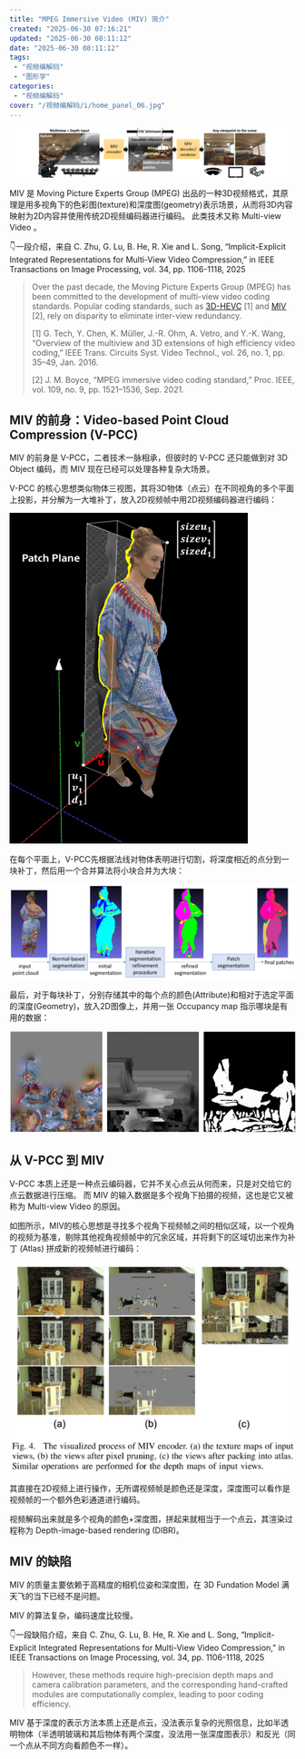 ```yaml
---
title: "MPEG Immersive Video (MIV) 简介"
created: "2025-06-30 07:16:21"
updated: "2025-06-30 08:11:12"
date: "2025-06-30 08:11:12"
tags: 
 - "视频编解码"
 - "图形学"
categories: 
 - "视频编解码"
cover: "/视频编解码/i/home_panel_06.jpg"
---
```


![](i/home_panel_06.jpg)

MIV 是 Moving Picture Experts Group (MPEG) 出品的一种3D视频格式，其原理是用多视角下的色彩图(texture)和深度图(geometry)表示场景，从而将3D内容映射为2D内容并使用传统2D视频编码器进行编码。
此类技术又称 Multi-view Video 。

👇一段介绍，来自 C. Zhu, G. Lu, B. He, R. Xie and L. Song, “Implicit-Explicit Integrated Representations for Multi-View Video Compression,” in IEEE Transactions on Image Processing, vol. 34, pp. 1106-1118, 2025

>Over the past decade, the Moving Picture Experts Group (MPEG) has been committed to the development of multi-view video coding standards. Popular coding standards, such as [3D-HEVC](http://hevc.info/3dhevc) [1] and [MIV](https://mpeg-miv.org/) [2], rely on disparity to eliminate inter-view redundancy.
>
>[1] G. Tech, Y. Chen, K. Müller, J.-R. Ohm, A. Vetro, and Y.-K. Wang, “Overview of the multiview and 3D extensions of high efficiency video coding,” IEEE Trans. Circuits Syst. Video Technol., vol. 26, no. 1, pp. 35–49, Jan. 2016.
>
>[2] J. M. Boyce, “MPEG immersive video coding standard,” Proc. IEEE, vol. 109, no. 9, pp. 1521–1536, Sep. 2021.

## MIV 的前身：Video-based Point Cloud Compression (V-PCC)

MIV 的前身是 V-PCC，二者技术一脉相承，但彼时的 V-PCC 还只能做到对 3D Object 编码，而 MIV 现在已经可以处理各种复杂大场景。

V-PCC 的核心思想类似物体三视图，其将3D物体（点云）在不同视角的多个平面上投影，并分解为一大堆补丁，放入2D视频帧中用2D视频编码器进行编码：

![](i/vpcc.png)

在每个平面上，V-PCC先根据法线对物体表明进行切割，将深度相近的点分到一块补丁，然后用一个合并算法将小块合并为大块：

![](i/vpcc-steps.png)

最后，对于每块补丁，分别存储其中的每个点的颜色(Attribute)和相对于选定平面的深度(Geometry)，放入2D图像上，并用一张 Occupancy map 指示哪块是有用的数据：

![](i/vpcc-atlas.png)

## 从 V-PCC 到 MIV

V-PCC 本质上还是一种点云编码器，它并不关心点云从何而来，只是对交给它的点云数据进行压缩。
而 MIV 的输入数据是多个视角下拍摄的视频，这也是它又被称为 Multi-view Video 的原因。

如图所示，MIV的核心思想是寻找多个视角下视频帧之间的相似区域，以一个视角的视频为基准，剔除其他视角视频帧中的冗余区域，并将剩下的区域切出来作为补丁 (Atlas) 拼成新的视频帧进行编码：

![](i/MIV.png)

其直接在2D视频上进行操作，无所谓视频帧是颜色还是深度，深度图可以看作是视频帧的一个额外色彩通道进行编码。

视频解码出来就是多个视角的颜色+深度图，拼起来就相当于一个点云，其渲染过程称为 Depth-image-based rendering (DIBR)。

## MIV 的缺陷

MIV 的质量主要依赖于高精度的相机位姿和深度图，在 3D Fundation Model 满天飞的当下已经不是问题。

MIV 的算法复杂，编码速度比较慢。

👇一段缺陷介绍，来自 C. Zhu, G. Lu, B. He, R. Xie and L. Song, “Implicit-Explicit Integrated Representations for Multi-View Video Compression,” in IEEE Transactions on Image Processing, vol. 34, pp. 1106-1118, 2025

>However, these methods require high-precision depth maps and camera calibration parameters, and the corresponding hand-crafted modules are computationally complex, leading to poor coding efficiency.

MIV 基于深度的表示方法本质上还是点云，没法表示复杂的光照信息，比如半透明物体（半透明玻璃和其后物体有两个深度，没法用一张深度图表示）和反光（同一个点从不同方向看颜色不一样）。